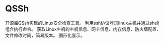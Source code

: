 # QSSh
开源库QSsh实现的Linux安全检查工具。
利用ssh协议登录linux主机并通过shell组合执行命令。
获取Linux主机的主机信息、网卡信息、内存信息、防火墙配置、文件修改时间，简易版本。
图形化显示。
